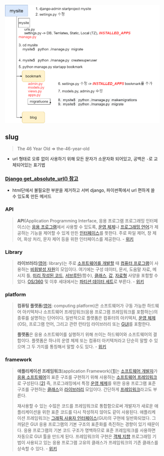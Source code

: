 ![Django_flow.png](img.assets/Django_flow.png)

## slug 

> The 46 Year Old => the-46-year-old

- url 형태로 오류 없이 사용하기 위해 모든 문자가 소문자화 되어있고, 공백은 `-`로 교체되어있는 표기법

### [Django get_absolute_url() 참고](https://wayhome25.github.io/django/2017/05/05/django-url-reverse/)

- html단에서 불필요한 부분을 제거하고 서버 django, 파이썬쪽에서 url 편하게 쓸 수 있도록 만든 메서드

### API

> **API**(Application Programming Interface, 응용 프로그램 프로그래밍 인터페이스)는 [응용 프로그램](https://ko.wikipedia.org/wiki/응용_프로그램)에서 사용할 수 있도록, [운영 체제](https://ko.wikipedia.org/wiki/운영_체제)나 [프로그래밍 언어](https://ko.wikipedia.org/wiki/프로그래밍_언어)가 제공하는 기능을 제어할 수 있게 만든 [인터페이스](https://ko.wikipedia.org/wiki/인터페이스_(컴퓨팅))를 뜻한다. 주로 파일 제어, 창 제어, 화상 처리, 문자 제어 등을 위한 인터페이스를 제공한다. - [위키](https://ko.wikipedia.org/wiki/API)

### Library

> **라이브러리**([영어](https://ko.wikipedia.org/wiki/영어): library)는 주로 [소프트웨어를 개발할](https://ko.wikipedia.org/wiki/소프트웨어_개발) 때 [컴퓨터 프로그램](https://ko.wikipedia.org/wiki/컴퓨터_프로그램)이 사용하는 [비휘발성 자원](https://ko.wikipedia.org/wiki/비휘발성_메모리)의 모임이다. 여기에는 구성 데이터, 문서, 도움말 자료, 메시지 틀, [미리 작성된 코드](https://ko.wikipedia.org/wiki/코드_재사용), [서브루틴](https://ko.wikipedia.org/wiki/서브루틴)(함수), [클래스](https://ko.wikipedia.org/wiki/클래스_(컴퓨터_과학)), [값](https://ko.wikipedia.org/wiki/값_(컴퓨터_과학)), [자료형](https://ko.wikipedia.org/wiki/자료형) 사양을 포함할 수 있다. [OS/360](https://ko.wikipedia.org/wiki/OS/360) 및 이후 세대에서는 [파티션 데이터 세트](https://ko.wikipedia.org/wiki/데이터_세트_(IBM_메인프레임))로 부른다. - [위키](https://ko.wikipedia.org/wiki/%EB%9D%BC%EC%9D%B4%EB%B8%8C%EB%9F%AC%EB%A6%AC_(%EC%BB%B4%ED%93%A8%ED%8C%85))

### platform

> **컴퓨팅 플랫폼**([영어](https://ko.wikipedia.org/wiki/영어): computing platform)은 소프트웨어가 구동 가능한 하드웨어 아키텍처나 소프트웨어 프레임워크(응용 프로그램 프레임워크를 포함하는)의 종류를 설명하는 단어이다. 일반적으로 플랫폼은 컴퓨터의 아키텍처, [운영 체제](https://ko.wikipedia.org/wiki/운영_체제)(OS), 프로그램 언어, 그리고 관련 런타임 라이브러리 또는 [GUI](https://ko.wikipedia.org/wiki/그래픽_사용자_인터페이스)를 포함한다.
>
> **플랫폼**은 응용 소프트웨어를 실행하기 위해 쓰이는 하드웨어와 소프트웨어의 결합이다. 플랫폼은 하나의 운영 체제 또는 컴퓨터 아키텍처라고 단순히 말할 수 있으며 그 두 가지를 통칭해서 말할 수도 있다. - [위키](https://ko.wikipedia.org/wiki/%EC%BB%B4%ED%93%A8%ED%8C%85_%ED%94%8C%EB%9E%AB%ED%8F%BC)

### framework

> **애플리케이션 프레임워크**(application Framework)[[1\]](https://ko.wikipedia.org/wiki/애플리케이션_프레임워크#cite_note-1)는 [소프트웨어 개발자](https://ko.wikipedia.org/wiki/소프트웨어_개발자)가 [응용 소프트웨어](https://ko.wikipedia.org/wiki/응용_소프트웨어)의 표준 구조를 구현하기 위해 사용하는 [소프트웨어 프레임워크](https://ko.wikipedia.org/wiki/소프트웨어_프레임워크)로 구성된다.[[2\]](https://ko.wikipedia.org/wiki/애플리케이션_프레임워크#cite_note-2) 즉, 프로그래밍에서 특정 [운영 체제](https://ko.wikipedia.org/wiki/운영_체제)를 위한 응용 프로그램 표준 구조를 구현하는 [클래스](https://ko.wikipedia.org/wiki/클래스)와 [라이브러리](https://ko.wikipedia.org/wiki/라이브러리) 모임이다. 간단하게 [프레임워크](https://ko.wikipedia.org/wiki/프레임워크)라고도 부른다.
>
> 재사용할 수 있는 수많은 코드를 프레임워크로 통합함으로써 개발자가 새로운 애플리케이션을 위한 표준 코드를 다시 작성하지 않아도 같이 사용된다. 애플리케이션 프레임워크는 [그래픽 사용자 인터페이스](https://ko.wikipedia.org/wiki/그래픽_사용자_인터페이스)(GUI)의 구현에 일반화되었다. 그 까닭은 GUI 응용 프로그램의 기본 구조의 표준화를 촉진하는 경향이 있기 때문이다. 응용 프로그램의 기본 코드 구조가 명백하므로 표준 프레임워크를 사용하면 자동으로 GUI 툴을 만드게 된다. 프레임워크의 구현은 [객체 지향](https://ko.wikipedia.org/wiki/객체_지향) 프로그래밍 기법이 사용되고 있는 응용 프로그램 고유의 클래스가 프레임워크의 기존 클래스를 상속할 수 있다. - [위키](https://ko.wikipedia.org/wiki/%EC%95%A0%ED%94%8C%EB%A6%AC%EC%BC%80%EC%9D%B4%EC%85%98_%ED%94%84%EB%A0%88%EC%9E%84%EC%9B%8C%ED%81%AC)